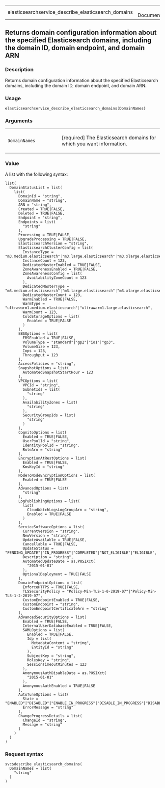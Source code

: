 <table style="width: 100%;">
<tbody>
<tr class="odd">
<td>elasticsearchservice_describe_elasticsearch_domains</td>
<td style="text-align: right;">R Documentation</td>
</tr>
</tbody>
</table>

## Returns domain configuration information about the specified Elasticsearch domains, including the domain ID, domain endpoint, and domain ARN

### Description

Returns domain configuration information about the specified
Elasticsearch domains, including the domain ID, domain endpoint, and
domain ARN.

### Usage

    elasticsearchservice_describe_elasticsearch_domains(DomainNames)

### Arguments

<table>
<colgroup>
<col style="width: 35%" />
<col style="width: 65%" />
</colgroup>
<tbody>
<tr class="odd">
<td><code
id="elasticsearchservice_describe_elasticsearch_domains_:_DomainNames">DomainNames</code></td>
<td><p>[required] The Elasticsearch domains for which you want
information.</p></td>
</tr>
</tbody>
</table>

### Value

A list with the following syntax:

    list(
      DomainStatusList = list(
        list(
          DomainId = "string",
          DomainName = "string",
          ARN = "string",
          Created = TRUE|FALSE,
          Deleted = TRUE|FALSE,
          Endpoint = "string",
          Endpoints = list(
            "string"
          ),
          Processing = TRUE|FALSE,
          UpgradeProcessing = TRUE|FALSE,
          ElasticsearchVersion = "string",
          ElasticsearchClusterConfig = list(
            InstanceType = "m3.medium.elasticsearch"|"m3.large.elasticsearch"|"m3.xlarge.elasticsearch"|"m3.2xlarge.elasticsearch"|"m4.large.elasticsearch"|"m4.xlarge.elasticsearch"|"m4.2xlarge.elasticsearch"|"m4.4xlarge.elasticsearch"|"m4.10xlarge.elasticsearch"|"m5.large.elasticsearch"|"m5.xlarge.elasticsearch"|"m5.2xlarge.elasticsearch"|"m5.4xlarge.elasticsearch"|"m5.12xlarge.elasticsearch"|"r5.large.elasticsearch"|"r5.xlarge.elasticsearch"|"r5.2xlarge.elasticsearch"|"r5.4xlarge.elasticsearch"|"r5.12xlarge.elasticsearch"|"c5.large.elasticsearch"|"c5.xlarge.elasticsearch"|"c5.2xlarge.elasticsearch"|"c5.4xlarge.elasticsearch"|"c5.9xlarge.elasticsearch"|"c5.18xlarge.elasticsearch"|"ultrawarm1.medium.elasticsearch"|"ultrawarm1.large.elasticsearch"|"t2.micro.elasticsearch"|"t2.small.elasticsearch"|"t2.medium.elasticsearch"|"r3.large.elasticsearch"|"r3.xlarge.elasticsearch"|"r3.2xlarge.elasticsearch"|"r3.4xlarge.elasticsearch"|"r3.8xlarge.elasticsearch"|"i2.xlarge.elasticsearch"|"i2.2xlarge.elasticsearch"|"d2.xlarge.elasticsearch"|"d2.2xlarge.elasticsearch"|"d2.4xlarge.elasticsearch"|"d2.8xlarge.elasticsearch"|"c4.large.elasticsearch"|"c4.xlarge.elasticsearch"|"c4.2xlarge.elasticsearch"|"c4.4xlarge.elasticsearch"|"c4.8xlarge.elasticsearch"|"r4.large.elasticsearch"|"r4.xlarge.elasticsearch"|"r4.2xlarge.elasticsearch"|"r4.4xlarge.elasticsearch"|"r4.8xlarge.elasticsearch"|"r4.16xlarge.elasticsearch"|"i3.large.elasticsearch"|"i3.xlarge.elasticsearch"|"i3.2xlarge.elasticsearch"|"i3.4xlarge.elasticsearch"|"i3.8xlarge.elasticsearch"|"i3.16xlarge.elasticsearch",
            InstanceCount = 123,
            DedicatedMasterEnabled = TRUE|FALSE,
            ZoneAwarenessEnabled = TRUE|FALSE,
            ZoneAwarenessConfig = list(
              AvailabilityZoneCount = 123
            ),
            DedicatedMasterType = "m3.medium.elasticsearch"|"m3.large.elasticsearch"|"m3.xlarge.elasticsearch"|"m3.2xlarge.elasticsearch"|"m4.large.elasticsearch"|"m4.xlarge.elasticsearch"|"m4.2xlarge.elasticsearch"|"m4.4xlarge.elasticsearch"|"m4.10xlarge.elasticsearch"|"m5.large.elasticsearch"|"m5.xlarge.elasticsearch"|"m5.2xlarge.elasticsearch"|"m5.4xlarge.elasticsearch"|"m5.12xlarge.elasticsearch"|"r5.large.elasticsearch"|"r5.xlarge.elasticsearch"|"r5.2xlarge.elasticsearch"|"r5.4xlarge.elasticsearch"|"r5.12xlarge.elasticsearch"|"c5.large.elasticsearch"|"c5.xlarge.elasticsearch"|"c5.2xlarge.elasticsearch"|"c5.4xlarge.elasticsearch"|"c5.9xlarge.elasticsearch"|"c5.18xlarge.elasticsearch"|"ultrawarm1.medium.elasticsearch"|"ultrawarm1.large.elasticsearch"|"t2.micro.elasticsearch"|"t2.small.elasticsearch"|"t2.medium.elasticsearch"|"r3.large.elasticsearch"|"r3.xlarge.elasticsearch"|"r3.2xlarge.elasticsearch"|"r3.4xlarge.elasticsearch"|"r3.8xlarge.elasticsearch"|"i2.xlarge.elasticsearch"|"i2.2xlarge.elasticsearch"|"d2.xlarge.elasticsearch"|"d2.2xlarge.elasticsearch"|"d2.4xlarge.elasticsearch"|"d2.8xlarge.elasticsearch"|"c4.large.elasticsearch"|"c4.xlarge.elasticsearch"|"c4.2xlarge.elasticsearch"|"c4.4xlarge.elasticsearch"|"c4.8xlarge.elasticsearch"|"r4.large.elasticsearch"|"r4.xlarge.elasticsearch"|"r4.2xlarge.elasticsearch"|"r4.4xlarge.elasticsearch"|"r4.8xlarge.elasticsearch"|"r4.16xlarge.elasticsearch"|"i3.large.elasticsearch"|"i3.xlarge.elasticsearch"|"i3.2xlarge.elasticsearch"|"i3.4xlarge.elasticsearch"|"i3.8xlarge.elasticsearch"|"i3.16xlarge.elasticsearch",
            DedicatedMasterCount = 123,
            WarmEnabled = TRUE|FALSE,
            WarmType = "ultrawarm1.medium.elasticsearch"|"ultrawarm1.large.elasticsearch",
            WarmCount = 123,
            ColdStorageOptions = list(
              Enabled = TRUE|FALSE
            )
          ),
          EBSOptions = list(
            EBSEnabled = TRUE|FALSE,
            VolumeType = "standard"|"gp2"|"io1"|"gp3",
            VolumeSize = 123,
            Iops = 123,
            Throughput = 123
          ),
          AccessPolicies = "string",
          SnapshotOptions = list(
            AutomatedSnapshotStartHour = 123
          ),
          VPCOptions = list(
            VPCId = "string",
            SubnetIds = list(
              "string"
            ),
            AvailabilityZones = list(
              "string"
            ),
            SecurityGroupIds = list(
              "string"
            )
          ),
          CognitoOptions = list(
            Enabled = TRUE|FALSE,
            UserPoolId = "string",
            IdentityPoolId = "string",
            RoleArn = "string"
          ),
          EncryptionAtRestOptions = list(
            Enabled = TRUE|FALSE,
            KmsKeyId = "string"
          ),
          NodeToNodeEncryptionOptions = list(
            Enabled = TRUE|FALSE
          ),
          AdvancedOptions = list(
            "string"
          ),
          LogPublishingOptions = list(
            list(
              CloudWatchLogsLogGroupArn = "string",
              Enabled = TRUE|FALSE
            )
          ),
          ServiceSoftwareOptions = list(
            CurrentVersion = "string",
            NewVersion = "string",
            UpdateAvailable = TRUE|FALSE,
            Cancellable = TRUE|FALSE,
            UpdateStatus = "PENDING_UPDATE"|"IN_PROGRESS"|"COMPLETED"|"NOT_ELIGIBLE"|"ELIGIBLE",
            Description = "string",
            AutomatedUpdateDate = as.POSIXct(
              "2015-01-01"
            ),
            OptionalDeployment = TRUE|FALSE
          ),
          DomainEndpointOptions = list(
            EnforceHTTPS = TRUE|FALSE,
            TLSSecurityPolicy = "Policy-Min-TLS-1-0-2019-07"|"Policy-Min-TLS-1-2-2019-07",
            CustomEndpointEnabled = TRUE|FALSE,
            CustomEndpoint = "string",
            CustomEndpointCertificateArn = "string"
          ),
          AdvancedSecurityOptions = list(
            Enabled = TRUE|FALSE,
            InternalUserDatabaseEnabled = TRUE|FALSE,
            SAMLOptions = list(
              Enabled = TRUE|FALSE,
              Idp = list(
                MetadataContent = "string",
                EntityId = "string"
              ),
              SubjectKey = "string",
              RolesKey = "string",
              SessionTimeoutMinutes = 123
            ),
            AnonymousAuthDisableDate = as.POSIXct(
              "2015-01-01"
            ),
            AnonymousAuthEnabled = TRUE|FALSE
          ),
          AutoTuneOptions = list(
            State = "ENABLED"|"DISABLED"|"ENABLE_IN_PROGRESS"|"DISABLE_IN_PROGRESS"|"DISABLED_AND_ROLLBACK_SCHEDULED"|"DISABLED_AND_ROLLBACK_IN_PROGRESS"|"DISABLED_AND_ROLLBACK_COMPLETE"|"DISABLED_AND_ROLLBACK_ERROR"|"ERROR",
            ErrorMessage = "string"
          ),
          ChangeProgressDetails = list(
            ChangeId = "string",
            Message = "string"
          )
        )
      )
    )

### Request syntax

    svc$describe_elasticsearch_domains(
      DomainNames = list(
        "string"
      )
    )
